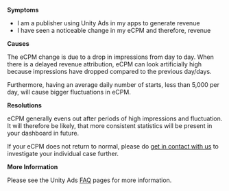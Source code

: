 

**Symptoms**


- I am a publisher using Unity Ads in my apps to generate revenue
- I have seen a noticeable change in my eCPM and therefore, revenue



**Causes**



The eCPM change is due to a drop in impressions from day to day. When there is a delayed revenue attribution, eCPM can look artificially high because impressions have dropped compared to the previous day/days.



Furthermore, having an average daily number of starts, less than 5,000 per day, will cause bigger fluctuations in eCPM.



**Resolutions**



eCPM generally evens out after periods of high impressions and fluctuation. It will therefore be likely, that more consistent statistics will be present in your dashboard in future.



If your eCPM does not return to normal, please do [get in contact with us](/hc/en-us/requests/new%20) to investigate your individual case further.



**More Information**



Please see the Unity Ads [FAQ](http://unityads.unity3d.com/help/index%20) pages for more information.

